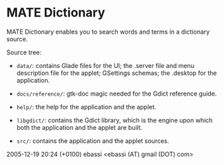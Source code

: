 MATE Dictionary
====================
MATE Dictionary enables you to search words and terms in a dictionary source.

Source tree:

* `data/`: contains Glade files for the UI; the .server file and menu description file for the applet; GSettings schemas; the .desktop for the application.

* `docs/reference/`: gtk-doc magic needed for the Gdict reference guide.

* `help/`: the help for the application and the applet.

* `libgdict/`: contains the Gdict library, which is the engine upon which both the application and the applet are built.

* `src/`: contains the application and the applet sources.

2005-12-19 20:24 (+0100) ebassi <ebassi (AT) gmail (DOT) com>
